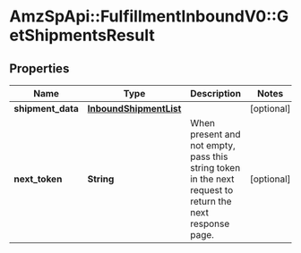 # AmzSpApi::FulfillmentInboundV0::GetShipmentsResult

## Properties
Name | Type | Description | Notes
------------ | ------------- | ------------- | -------------
**shipment_data** | [**InboundShipmentList**](InboundShipmentList.md) |  | [optional] 
**next_token** | **String** | When present and not empty, pass this string token in the next request to return the next response page. | [optional] 

